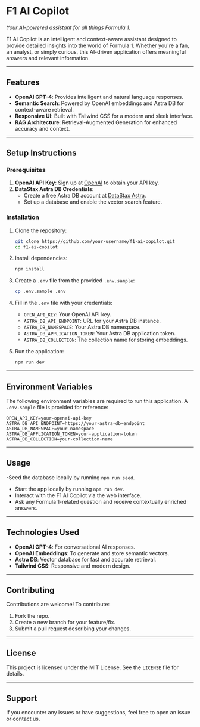 
# **F1 AI Copilot**  
_Your AI-powered assistant for all things Formula 1._

F1 AI Copilot is an intelligent and context-aware assistant designed to provide detailed insights into the world of Formula 1. Whether you're a fan, an analyst, or simply curious, this AI-driven application offers meaningful answers and relevant information.

---

## **Features**
- **OpenAI GPT-4**: Provides intelligent and natural language responses.  
- **Semantic Search**: Powered by OpenAI embeddings and Astra DB for context-aware retrieval.  
- **Responsive UI**: Built with Tailwind CSS for a modern and sleek interface.  
- **RAG Architecture**: Retrieval-Augmented Generation for enhanced accuracy and context.

---

## **Setup Instructions**

### Prerequisites
1. **OpenAI API Key**: Sign up at [OpenAI](https://platform.openai.com/signup/) to obtain your API key.  
2. **DataStax Astra DB Credentials**:
   - Create a free Astra DB account at [DataStax Astra](https://www.datastax.com/astra).
   - Set up a database and enable the vector search feature.  

### Installation
1. Clone the repository:
   ```bash
   git clone https://github.com/your-username/f1-ai-copilot.git
   cd f1-ai-copilot
   ```

2. Install dependencies:
   ```bash
   npm install
   ```

3. Create a `.env` file from the provided `.env.sample`:
   ```bash
   cp .env.sample .env
   ```

4. Fill in the `.env` file with your credentials:
   - `OPEN_API_KEY`: Your OpenAI API key.  
   - `ASTRA_DB_API_ENDPOINT`: URL for your Astra DB instance.  
   - `ASTRA_DB_NAMESPACE`: Your Astra DB namespace.  
   - `ASTRA_DB_APPLICATION_TOKEN`: Your Astra DB application token.  
   - `ASTRA_DB_COLLECTION`: The collection name for storing embeddings.

5. Run the application:
   ```bash
   npm run dev
   ```

---

## **Environment Variables**
The following environment variables are required to run this application. A `.env.sample` file is provided for reference:

```env
OPEN_API_KEY=your-openai-api-key
ASTRA_DB_API_ENDPOINT=https://your-astra-db-endpoint
ASTRA_DB_NAMESPACE=your-namespace
ASTRA_DB_APPLICATION_TOKEN=your-application-token
ASTRA_DB_COLLECTION=your-collection-name
```

---

## **Usage**
-Seed the database locally by running `npm run seed`.
- Start the app locally by running `npm run dev`.  
- Interact with the F1 AI Copilot via the web interface.  
- Ask any Formula 1-related question and receive contextually enriched answers.

---

## **Technologies Used**
- **OpenAI GPT-4**: For conversational AI responses.  
- **OpenAI Embeddings**: To generate and store semantic vectors.  
- **Astra DB**: Vector database for fast and accurate retrieval.  
- **Tailwind CSS**: Responsive and modern design.

---

## **Contributing**
Contributions are welcome! To contribute:  
1. Fork the repo.  
2. Create a new branch for your feature/fix.  
3. Submit a pull request describing your changes.

---

## **License**
This project is licensed under the MIT License. See the `LICENSE` file for details.

---

## **Support**
If you encounter any issues or have suggestions, feel free to open an issue or contact us.

